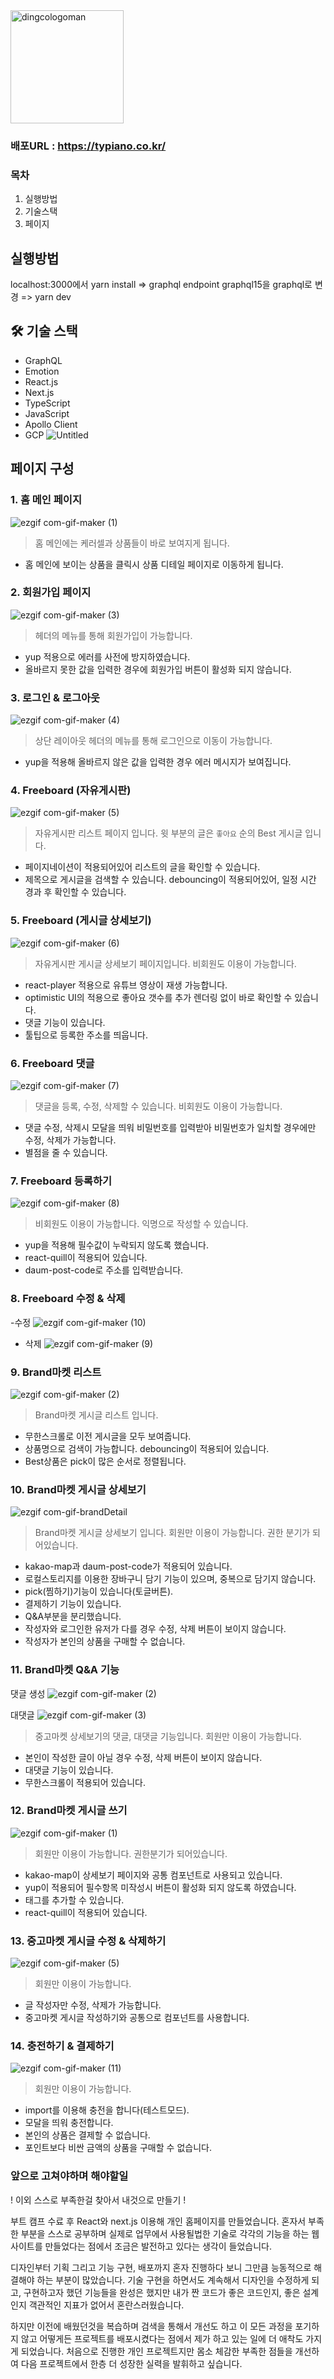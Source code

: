 <img width="181" alt="dingcologoman" src="https://user-images.githubusercontent.com/100761993/183570217-bf40dc41-dc3c-44a0-ab00-f298b256edd6.png">


### 배포URL : https://typiano.co.kr/

### 목차
1. 실행방법
2. 기술스택
3. 페이지 

## 실행방법
localhost:3000에서 yarn install => graphql endpoint graphql15을 graphql로 변경 => yarn dev

## 🛠 기술 스택

- GraphQL
- Emotion
- React.js
- Next.js
- TypeScript
- JavaScript
- Apollo Client
- GCP
![Untitled](https://user-images.githubusercontent.com/100761993/183465608-b679c727-58a8-4592-8a5b-dc690c92c8dc.jpg)

## 페이지 구성

### 1. 홈 메인 페이지


![ezgif com-gif-maker (1)](https://user-images.githubusercontent.com/100761993/188081262-b5eea7e6-6f58-4f64-b15d-e1c3aa00bd4e.gif)


> 홈 메인에는 케러셀과 상품들이 바로 보여지게 됩니다.
- 홈 메인에 보이는 상품을 클릭시 상품 디테일 페이지로 이동하게 됩니다.

### 2. 회원가입 페이지

![ezgif com-gif-maker (3)](https://user-images.githubusercontent.com/100761993/188083176-8bae712c-0d65-4d51-b0cb-0ce0291297b6.gif)


> 헤더의 메뉴를 통해 회원가입이 가능합니다.
- yup 적용으로 에러를 사전에 방지하였습니다. 
- 올바르지 못한 값을 입력한 경우에 회원가입 버튼이 활성화 되지 않습니다.

### 3. 로그인 & 로그아웃

![ezgif com-gif-maker (4)](https://user-images.githubusercontent.com/100761993/188083616-5386cca9-3bb0-47b2-95d2-5f79955849e5.gif)

> 상단 레이아웃 헤더의 메뉴를 통해 로그인으로 이동이 가능합니다.
- yup을 적용해 올바르지 않은 값을 입력한 경우 에러 메시지가 보여집니다.

### 4. Freeboard (자유게시판)

![ezgif com-gif-maker (5)](https://user-images.githubusercontent.com/100761993/188084216-3b31e691-f1ba-4f83-ad29-fd83003fc9e5.gif)

> 자유게시판 리스트 페이지 입니다.
> 윗 부분의 글은 `좋아요` 순의 Best 게시글 입니다.
- 페이지네이션이 적용되어있어 리스트의 글을 확인할 수 있습니다.
- 제목으로 게시글을 검색할 수 있습니다. debouncing이 적용되어있어, 일정 시간 경과 후 확인할 수 있습니다.


### 5. Freeboard (게시글 상세보기)

![ezgif com-gif-maker (6)](https://user-images.githubusercontent.com/100761993/188084560-06a95d79-1b65-4d93-976e-17b535d804fa.gif)

> 자유게시판 게시글  상세보기 페이지입니다. 
> 비회원도 이용이 가능합니다. 
- react-player 적용으로 유튜브 영상이 재생 가능합니다.
- optimistic UI의 적용으로 좋아요 갯수를 추가 렌더링 없이 바로 확인할 수 있습니다.
- 댓글 기능이 있습니다.
- 툴팁으로 등록한 주소를 띄웁니다.

### 6. Freeboard 댓글

![ezgif com-gif-maker (7)](https://user-images.githubusercontent.com/100761993/188084941-f2932ac8-892e-47f3-9588-d02e11a6dafe.gif)

> 댓글을 등록, 수정, 삭제할 수 있습니다.
> 비회원도 이용이 가능합니다.
- 댓글 수정, 삭제시 모달을 띄워 비밀번호를 입력받아 비밀번호가 일치할 경우에만 수정, 삭제가 가능합니다.
- 별점을 줄 수 있습니다.

### 7. Freeboard 등록하기

![ezgif com-gif-maker (8)](https://user-images.githubusercontent.com/100761993/188086016-638e444d-9034-4c54-a937-92e18a24ce31.gif)

> 비회원도 이용이 가능합니다.
> 익명으로 작성할 수 있습니다.
- yup을 적용해 필수값이 누락되지 않도록 했습니다.
- react-quill이 적용되어 있습니다.
- daum-post-code로 주소를 입력받습니다.

### 8. Freeboard 수정 & 삭제

-수정
![ezgif com-gif-maker (10)](https://user-images.githubusercontent.com/100761993/188086741-a190133d-227f-46c7-b665-a7fb59e15131.gif)

- 삭제
![ezgif com-gif-maker (9)](https://user-images.githubusercontent.com/100761993/188086509-ae69a42b-8de9-47c3-8772-697bbc824a53.gif)



### 9. Brand마켓 리스트

![ezgif com-gif-maker (2)](https://user-images.githubusercontent.com/100761993/188097832-8d918bf8-6868-4f28-8e0b-95908c111519.gif)



> Brand마켓 게시글 리스트 입니다.
- 무한스크롤로 이전 게시글을 모두 보여줍니다.
- 상품명으로 검색이 가능합니다. debouncing이 적용되어 있습니다.
- Best상품은  pick이 많은 순서로 정렬됩니다.

### 10. Brand마켓 게시글 상세보기

![ezgif com-gif-brandDetail](https://user-images.githubusercontent.com/100761993/183449985-6a3ba9cb-b6f8-4a53-88c1-e1b725cb1433.gif)


> Brand마켓 게시글 상세보기 입니다.
> 회원만 이용이 가능합니다. 권한 분기가 되어있습니다.
- kakao-map과 daum-post-code가 적용되어 있습니다.
- 로컬스토리지를 이용한 장바구니 담기 기능이 있으며, 중복으로 담기지 않습니다.
- pick(찜하기)기능이 있습니다(토글버튼).
- 결제하기 기능이 있습니다.
- Q&A부분을 분리했습니다.
- 작성자와 로그인한 유저가 다를 경우 수정, 삭제 버튼이 보이지 않습니다.
- 작성자가 본인의 상품을 구매할 수 없습니다.

### 11. Brand마켓 Q&A 기능
댓글 생성
 ![ezgif com-gif-maker (2)](https://user-images.githubusercontent.com/100761993/183453663-c277a33f-ea29-4f17-92a0-adf6f74fa894.gif)
  
  
  대댓글 
 ![ezgif com-gif-maker (3)](https://user-images.githubusercontent.com/100761993/183453848-e44e6bd3-3bbd-4669-a64a-72044f30ea4a.gif)


> 중고마켓 상세보기의 댓글, 대댓글 기능입니다.
> 회원만 이용이 가능합니다.
- 본인이 작성한 글이 아닐 경우 수정, 삭제 버튼이 보이지 않습니다.
- 대댓글 기능이 있습니다.
- 무한스크롤이 적용되어 있습니다.

### 12. Brand마켓 게시글 쓰기

![ezgif com-gif-maker (1)](https://user-images.githubusercontent.com/100761993/188097113-444d0e9b-0e6b-454a-9d24-7ec51a6255d7.gif)

> 회원만 이용이 가능합니다. 권한분기가 되어있습니다.
- kakao-map이 상세보기 페이지와 공통 컴포넌트로 사용되고 있습니다.
- yup이 적용되어 필수항목 미작성시 버튼이 활성화 되지 않도록 하였습니다.
- 태그를 추가할 수 있습니다.
- react-quill이 적용되어 있습니다.

### 13. 중고마켓 게시글 수정 & 삭제하기

![ezgif com-gif-maker (5)](https://user-images.githubusercontent.com/100761993/183455391-d1f09868-c052-47de-bb65-7feea498047e.gif)

> 회원만 이용이 가능합니다.
- 글 작성자만 수정, 삭제가 가능합니다.
- 중고마켓 게시글 작성하기와 공통으로 컴포넌트를 사용합니다.

### 14. 충전하기 & 결제하기

![ezgif com-gif-maker (11)](https://user-images.githubusercontent.com/100761993/188087768-92b25289-fe00-4a32-a733-adf44c3fe270.gif)


> 회원만 이용이 가능합니다.
- import를 이용해 충전을 합니다(테스트모드).
- 모달을 띄워 충전합니다.
- 본인의 상품은 결제할 수 없습니다.
- 포인트보다 비싼 금액의 상품을 구매할 수 없습니다.

### 앞으로 고쳐야하며 해야할일

! 이외 스스로 부족한걸 찾아서 내것으로 만들기 !

부트 캠프 수료 후 React와 next.js 이용해 개인 홈페이지를 만들었습니다.  혼자서 부족한 부분을 스스로 공부하며 실제로 업무에서 사용될법한 기술로 각각의 기능을 하는 웹사이트를 만들었다는 점에서 조금은 발전하고 있다는 생각이 들었습니다.

디자인부터 기획 그리고 기능 구현, 배포까지 혼자 진행하다 보니 그만큼 능동적으로 해결해야 하는 부분이 많았습니다. 기술 구현을 하면서도 계속해서 디자인을 수정하게 되고, 구현하고자 했던 기능들을 완성은 했지만 내가 짠 코드가 좋은 코드인지, 좋은 설계인지 객관적인 지표가 없어서 혼란스러웠습니다.

하지만 이전에 배웠던것을 복습하며 검색을 통해서 개선도 하고 이 모든 과정을 포기하지 않고 어떻게든 프로젝트를 배포시켰다는 점에서 제가 하고 있는 일에 더 애착도 가지게 되었습니다. 처음으로 진행한 개인 프로젝트지만 몸소 체감한 부족한 점들을 개선하여 다음 프로젝트에서 한층 더 성장한 실력을 발휘하고 싶습니다.

